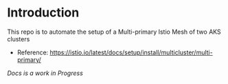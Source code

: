 # Introduction 

This repo is to automate the setup of a Multi-primary Istio Mesh of two AKS clusters

* Reference: https://istio.io/latest/docs/setup/install/multicluster/multi-primary/

_Docs is a work in Progress_